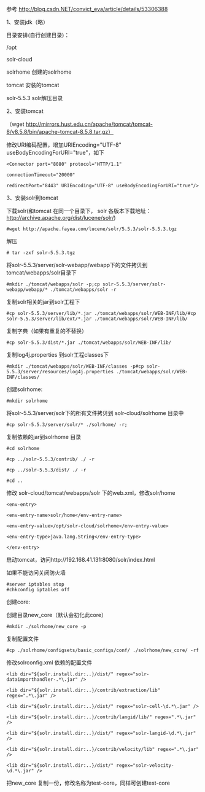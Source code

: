 参考 http://blog.csdn.NET/convict_eva/article/details/53306388

1、安装jdk（略）

目录安排(自行创建目录)：

/opt

 solr-cloud

 solrhome 创建的solrhome

 tomcat 安装的tomcat

 solr-5.5.3 solr解压目录


2、安装tomcat

（wget http://mirrors.hust.edu.cn/apache/tomcat/tomcat-8/v8.5.8/bin/apache-tomcat-8.5.8.tar.gz）

修改URI编码配置，增加URIEncoding="UTF-8" useBodyEncodingForURI="true"，如下
```
<Connector port="8080" protocol="HTTP/1.1"

connectionTimeout="20000"

redirectPort="8443" URIEncoding="UTF-8" useBodyEncodingForURI="true"/>
```
3、安装solr到tomcat

下载solr(和tomcat 在同一个目录下， solr 各版本下载地址：http://archive.apache.org/dist/lucene/solr/)
```
#wget http://apache.fayea.com/lucene/solr/5.5.3/solr-5.5.3.tgz
```
解压

```
# tar -zxf solr-5.5.3.tgz 
```
将solr-5.5.3/server/solr-webapp/webapp下的文件拷贝到tomcat/webapps/solr目录下
```
#mkdir ./tomcat/webapps/solr -p;cp solr-5.5.3/server/solr-webapp/webapp/* ./tomcat/webapps/solr -r 
```
复制solr相关的jar到solr工程下
```
#cp solr-5.5.3/server/lib/*.jar ./tomcat/webapps/solr/WEB-INF/lib/#cp solr-5.5.3/server/lib/ext/*.jar ./tomcat/webapps/solr/WEB-INF/lib/
```
复制字典（如果有重复的不替换）
```
#cp solr-5.5.3/dist/*.jar ./tomcat/webapps/solr/WEB-INF/lib/
```
复制log4j.properties 到solr工程classes下
```
#mkdir ./tomcat/webapps/solr/WEB-INF/classes -p#cp solr-5.5.3/server/resources/log4j.properties ./tomcat/webapps/solr/WEB-INF/classes/
```

创建solrhome:
```
#mkdir solrhome
```

将solr-5.5.3/server/solr下的所有文件拷贝到 solr-cloud/solrhome 目录中

```
#cp solr-5.5.3/server/solr/* ./solrhome/ -r;
```


复制依赖的jar到solrhome 目录
```
#cd solrhome

#cp ../solr-5.5.3/contrib/ ./ -r

#cp ../solr-5.5.3/dist/ ./ -r

#cd ..
```

修改 solr-cloud/tomcat/webapps/solr 下的web.xml，修改solr/home
```
<env-entry>

<env-entry-name>solr/home</env-entry-name>

<env-entry-value>/opt/solr-cloud/solrhome</env-entry-value>

<env-entry-type>java.lang.String</env-entry-type>

</env-entry>

```

启动tomcat，访问http://192.168.41.131:8080/solr/index.html

如果不能访问关闭防火墙

```
#server iptables stop
#chkconfig iptables off
```


创建core:

创建目录new_core（默认会初化此core）
```
#mkdir ./solrhome/new_core -p
```
复制配置文件
```
#cp ./solrhome/configsets/basic_configs/conf/ ./solrhome/new_core/ -rf
```

修改solrconfig.xml 依赖的配置文件
```
<lib dir="${solr.install.dir:..}/dist/" regex="solr-dataimporthandler-.*\.jar" />

<lib dir="${solr.install.dir:..}/contrib/extraction/lib" regex=".*\.jar" />

<lib dir="${solr.install.dir:..}/dist/" regex="solr-cell-\d.*\.jar" />

<lib dir="${solr.install.dir:..}/contrib/langid/lib/" regex=".*\.jar" />

<lib dir="${solr.install.dir:..}/dist/" regex="solr-langid-\d.*\.jar" />

<lib dir="${solr.install.dir:..}/contrib/velocity/lib" regex=".*\.jar" />

<lib dir="${solr.install.dir:..}/dist/" regex="solr-velocity-\d.*\.jar" />
```

把new_core 复制一份，修改名称为test-core，同样可创建test-core


